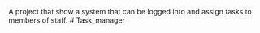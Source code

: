 A project that show a system that can be logged into and assign tasks to members of staff. # Task_manager

